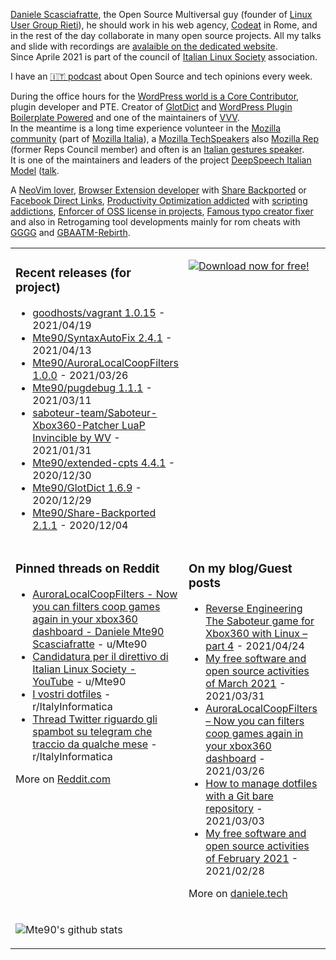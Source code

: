 [Daniele Scasciafratte](https://twitter.com/mte90net), the Open Source Multiversal guy (founder of [Linux User Group Rieti](https://lugrieti.linux.it/)), he should work in his web agency, [Codeat](https://github.com/CodeAtCode) in Rome, and in the rest of the day collaborate in many open source projects. All my talks and slide with recordings are [avalaible on the dedicated website](https://mte90.tech/).   
Since Aprile 2021 is part of the council of [Italian Linux Society](https://ils.org) association.

I have an [🇮🇹 podcast](https://daniele.tech/podcast/) about Open Source and tech opinions every week.

During the office hours for the [WordPress world is a Core Contributor](https://profiles.wordpress.org/mte90/), plugin developer and PTE. Creator of [GlotDict](https://github.com/Mte90/GlotDict) and [WordPress Plugin Boilerplate Powered](https://github.com/WPBP/) and one of the maintainers of [VVV](https://github.com/Varying-Vagrant-Vagrants).  
In the meantime is a long time experience volunteer in the [Mozilla community](https://mozillians.org/it/u/Mte90/) (part of [Mozilla Italia](https://github.com/MozillaItalia)), a [Mozilla TechSpeakers](https://wiki.mozilla.org/TechSpeakers) also [Mozilla Rep](https://reps.mozilla.org/u/mte90/) (former Reps Council member) and often is an [Italian gestures speaker](http://mte90.tech).  
It is one of the maintainers and leaders of the project [DeepSpeech Italian Model](https://github.com/MozillaItalia/DeepSpeech-Italian-Model) ([talk](https://fosdem.org/2020/schedule/event/how_to_get_fun_with_teamwork/).  

A [NeoVim lover](https://github.com/Mte90/dotfiles), [Browser Extension developer](https://github.com/Mte90/ExtStoreStats) with [Share Backported](https://github.com/Mte90/Share-Backported) or [Facebook Direct Links](https://github.com/Mte90/facebook-direct-links), [Productivity Optimization addicted](https://github.com/Mte90/pydal) with [scripting addictions](https://github.com/Mte90/My-Scripts), [Enforcer of OSS license in projects](https://github.com/Mte90/GH-License), [Famous typo creator fixer](https://github.com/Mte90/SyntaxAutoFix) and also in Retrogaming tool developments mainly for rom cheats with [GGGG](https://github.com/Mte90/Game-Genie-Good-Guy) and [GBAATM-Rebirth](https://github.com/Mte90/GBAATM-Rebirth).

<table><tr><td valign="top" style="width: 50%;">

### Recent releases (for project)
<!-- recent_releases starts -->
* [goodhosts/vagrant 1.0.15](https://github.com/goodhosts/vagrant/releases/tag/1.0.15) - 2021/04/19
* [Mte90/SyntaxAutoFix 2.4.1](https://github.com/Mte90/SyntaxAutoFix/releases/tag/2.4.1) - 2021/04/13
* [Mte90/AuroraLocalCoopFilters 1.0.0](https://github.com/Mte90/AuroraLocalCoopFilters/releases/tag/1.0.0) - 2021/03/26
* [Mte90/pugdebug 1.1.1](https://github.com/Mte90/pugdebug/releases/tag/1.1.1) - 2021/03/11
* [saboteur-team/Saboteur-Xbox360-Patcher LuaP Invincible by WV](https://github.com/saboteur-team/Saboteur-Xbox360-Patcher/releases/tag/luap-invincible) - 2021/01/31
* [Mte90/extended-cpts 4.4.1](https://github.com/Mte90/extended-cpts/releases/tag/4.4.1) - 2020/12/30
* [Mte90/GlotDict 1.6.9](https://github.com/Mte90/GlotDict/releases/tag/v1.6.9) - 2020/12/29
* [Mte90/Share-Backported 2.1.1](https://github.com/Mte90/Share-Backported/releases/tag/2.1.1) - 2020/12/04
<!-- recent_releases ends -->
</td><td valign="top" style="width: 50%;">

[![Download now for free!](https://daniele.tech/wp-content/uploads/2020/07/cover-300x279.png)](https://daniele.tech/2020/07/contribute-to-open-source-the-right-way-2nd-edition-download-the-free-open-book-now)

</td></tr>
<tr><td valign="top" style="width: 50%;">

### Pinned threads on Reddit
<!-- reddit_pinned starts -->
* [AuroraLocalCoopFilters - Now you can filters coop games again in your xbox360 dashboard - Daniele Mte90 Scasciafratte](https://daniele.tech/2021/03/auroralocalcoopfilters-filters-coop-games-xbox360-dashboard/) - u/Mte90
* [Candidatura per il direttivo di Italian Linux Society - YouTube](https://www.youtube.com/watch?v=SFiyLfF1b-A) - u/Mte90
* [I vostri dotfiles](https://www.reddit.com/r/ItalyInformatica/comments/lwx6gh/i_vostri_dotfiles/) - r/ItalyInformatica
* [Thread Twitter riguardo gli spambot su telegram che traccio da qualche mese](https://twitter.com/Mte90Net/status/1354786023599976454) - r/ItalyInformatica
<!-- reddit_pinned ends -->
More on [Reddit.com](https://www.reddit.com/user/Mte90)
</td><td valign="top" style="width: 50%;">

### On my blog/Guest posts
<!-- blog starts -->
* [Reverse Engineering The Saboteur game for Xbox360 with Linux – part 4](https://daniele.tech/2021/04/reverse-engineering-the-saboteur-game-for-xbox360-with-linux-part-4/) - 2021/04/24
* [My free software and open source activities of March 2021](https://daniele.tech/2021/03/my-free-software-and-open-source-activities-of-march-2021/) - 2021/03/31
* [AuroraLocalCoopFilters – Now you can filters coop games again in your xbox360 dashboard](https://daniele.tech/2021/03/auroralocalcoopfilters-filters-coop-games-xbox360-dashboard/) - 2021/03/26
* [How to manage dotfiles with a Git bare repository](https://daniele.tech/2021/03/how-to-manage-dotfiles-with-a-git-bare-repository/) - 2021/03/03
* [My free software and open source activities of February 2021](https://daniele.tech/2021/02/my-free-software-and-open-source-activities-of-february-2021/) - 2021/02/28
<!-- blog ends -->
More on [daniele.tech](https://daniele.tech/)
</td></tr>
<tr><td valign="top" style="width: 50%;">
  
![Mte90's github stats](https://github-readme-stats.vercel.app/api?username=mte90&show_icons=true)
  
</td><td valign="top" style="width: 50%;">
</td></tr></table>
